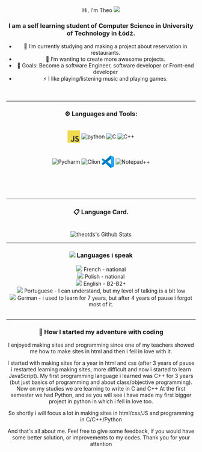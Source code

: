 <div align="center">
Hi, I'm Theo <img src="https://media.giphy.com/media/hvRJCLFzcasrR4ia7z/giphy.gif" width="25px"> 

### I am a self learning student of Computer Science in University of Technology in Łódź.

- 🌱 I’m currently studying and making a project about reservation in restaurants.<br />
- 👯 I’m wanting to create more awesome projects.<br />
- 🥅 Goals: Become a software Engineer, software developer or Front-end developer <br />
- ⚡ I like playing/listening music and playing games.
<br/>
<hr/>

### ⚙ Languages and Tools:

<br />
<div display="inline-block">
<img align="center" alt="JavaScript" width="33px" src="https://raw.githubusercontent.com/github/explore/80688e429a7d4ef2fca1e82350fe8e3517d3494d/topics/javascript/javascript.png" />
<img align="center" alt="python" width="33px" src="https://i.imgur.com/gixjL0a.png" />
<img align="center" alt="C" width="33px" src="https://www.freeiconspng.com/thumbs/c-logo-icon/c--logo-icon-0.png" />
<img align="center" alt="C++" width="33px" src="https://upload.wikimedia.org/wikipedia/commons/thumb/1/18/C_Programming_Language.svg/1200px-C_Programming_Language.svg.png" />
</div>
<br/>
<br/>
<div display="inline-block">
<img align="center" alt="Pycharm" width="33px" src="https://i.imgur.com/N3UnDaG.png" />
<img align="center" alt="Clion" width="33px" src="https://i.imgur.com/tqRt9jn.png" />
<img align="center" alt="vscode" width="33px" src="https://raw.githubusercontent.com/github/explore/80688e429a7d4ef2fca1e82350fe8e3517d3494d/topics/visual-studio-code/visual-studio-code.png" />
<img align="center" alt="Notepad++" width="33px" src="https://i.imgur.com/s8PYCpN.png" />
</div>
<br />
<br />
<br />
<br />
<hr/>

### 📋 Language Card.
<br />
<img align="center" alt="theotds's Github Stats" src="https://github-readme-stats.vercel.app/api/top-langs/?username=theotds&&layout=compact&&theme=tokyonight" />
<br />
<hr/>

### <img src="https://media4.giphy.com/media/X7BZYMtnDWxES0oY4I/giphy.gif?cid=ecf05e47yxavhylilelvxc9iy322cqn8zriiirbfo7lvuiww&rid=giphy.gif&ct=s" width="25px"> Languages i speak

<img src="https://media4.giphy.com/media/X7BZYMtnDWxES0oY4I/giphy.gif?cid=ecf05e47yxavhylilelvxc9iy322cqn8zriiirbfo7lvuiww&rid=giphy.gif&ct=s" width="25px"> French - national<br />
<img src="https://media0.giphy.com/media/ensKDxuUwgk6gjUyVy/giphy.gif?cid=ecf05e47jpt2flbvnxfa6gvckvu0ja9rzjl4ot5nf74leum0&rid=giphy.gif&ct=g" width="25px"> Polish - national<br />
<img src="https://media1.giphy.com/media/nXQZ2BQ2VtbZC/giphy.gif?cid=ecf05e470dhf23xl9bb2uk4ath9v5lpr5scnbh082084ck8w&rid=giphy.gif&ct=g" width="25px"> English - B2-B2+<br />
<img src="https://media0.giphy.com/media/dASkr4CGxMBYk/200.webp?cid=ecf05e47ae5vwnljitk8djnweoydrv0szdm5ej34dpmycifw&rid=200.webp&ct=g" width="25px"> Portuguese - I can understand, but my level of talking is a bit low<br />
<img src="https://media1.giphy.com/media/VN7qpUiqxl6UHGD1RB/giphy.gif?cid=ecf05e47g6970z88fd5xip1o3q3pxyf8mgp7l3v7u6ied3x9&rid=giphy.gif&ct=g" width="25px"> German - i used to learn for 7 years, but after 4 years of pause i forgot most of it.<br />
<br />
<hr/>

### 📅 How I started my adventure with coding

I enjoyed making sites and programming since one of my teachers showed me how to make sites in html and then i fell in love with it.

I started with making sites for a year in html and css (after 3 years of pause i restarted learning making sites, more difficult and now i started to learn JavaScript).
My first programming language i learned was C++ for 3 years (but just basics of programming and about class/objective programming).
Now on my studies we are learning to write in C and C++ At the first semester we had Python, and as you will see i 
have made my first bigger project in python in which i fell in love too.

So shortly i will focus a lot in making sites in html/css/JS and programming in C/C++/Python

And that's all about me.
Feel free to give some feedback, if you would have some better solution, or improvements to my codes.
Thank you for your attention
</div>

